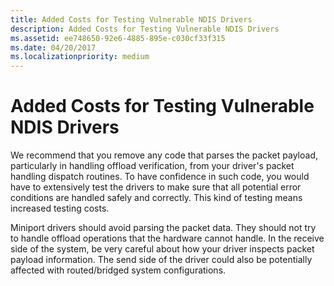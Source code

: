 ```yaml
---
title: Added Costs for Testing Vulnerable NDIS Drivers
description: Added Costs for Testing Vulnerable NDIS Drivers
ms.assetid: ee748650-92e6-4885-895e-c030cf33f315
ms.date: 04/20/2017
ms.localizationpriority: medium
---
```


# Added Costs for Testing Vulnerable NDIS Drivers





We recommend that you remove any code that parses the packet payload, particularly in handling offload verification, from your driver's packet handling dispatch routines. To have confidence in such code, you would have to extensively test the drivers to make sure that all potential error conditions are handled safely and correctly. This kind of testing means increased testing costs.

Miniport drivers should avoid parsing the packet data. They should not try to handle offload operations that the hardware cannot handle. In the receive side of the system, be very careful about how your driver inspects packet payload information. The send side of the driver could also be potentially affected with routed/bridged system configurations.

 

 





